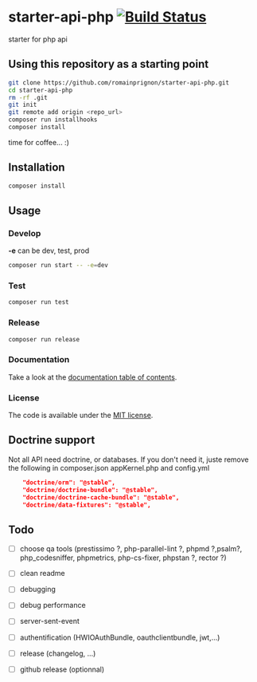 # starter-api-php [![Build Status](https://travis-ci.org/romainPrignon/starter-api-php.svg?branch=master)](https://travis-ci.org/romainPrignon/starter-api-php)

starter for php api

## Using this repository as a starting point

```sh
git clone https://github.com/romainprignon/starter-api-php.git
cd starter-api-php
rm -rf .git
git init
git remote add origin <repo_url>
composer run installhooks
composer install
```
time for coffee... :)

## Installation

```sh
composer install
```

## Usage

### Develop

**-e** can be dev, test, prod

```sh
composer run start -- -e=dev
```

### Test

```sh
composer run test
```

### Release

```sh
composer run release
```

### Documentation

Take a look at the [documentation table of contents](doc/TOC.md).

### License

The code is available under the [MIT license](LICENSE.md).

## Doctrine support

Not all API need doctrine, or databases.
If you don't need it, juste remove the following in composer.json appKernel.php and config.yml
```json
    "doctrine/orm": "@stable",
    "doctrine/doctrine-bundle": "@stable",
    "doctrine/doctrine-cache-bundle": "@stable",
    "doctrine/data-fixtures": "@stable",
```

## Todo
* [ ] choose qa tools (prestissimo ?, php-parallel-lint ?, phpmd ?,psalm?, php_codesniffer, phpmetrics, php-cs-fixer, phpstan ?, rector ?)
* [ ] clean readme

* [ ] debugging
* [ ] debug performance
* [ ] server-sent-event
* [ ] authentification (HWIOAuthBundle, oauthclientbundle, jwt,...)
* [ ] release (changelog, ...)
* [ ] github release (optionnal)
